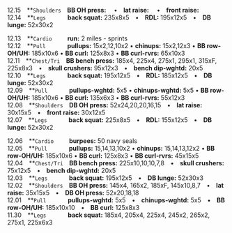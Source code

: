 12.15 **`Shoulders` **BB OH press:**   • **lat raise:**   • **front raise:**  
12.14 **`Legs     ` **back squat:** 235x8x5 • **RDL:** 195x12x5 • **DB lunge:** 52x30x2  

12.13 **`Cardio   ` **run:** 2 miles - sprints  
12.12 **`Pull     ` **pullups:** 15x2,12,10x2 • **chinups:** 15x2,12x3 • **BB row-OH/UH:** 185x10x6 • **BB curl:** 125x8x3 • **BB curl-rvrs:** 65x10x3  
12.11 **`Chest/Tri` **BB bench press:** 185x4, 225x4, 275x1, 295x1, 315xF, 225x8x3 • **skull crushers:** 95x12x3 • **bench dip-wghtd:** 20x5  
12.10 **`Legs     ` **back squat:** 195x12x5 • **RDL:** 185x12x5 • **DB lunge:** 52x30x2  
12.09 **`Pull     ` **pullups-wghtd:** 5x5 • **chinups-wghtd:** 5x5 • **BB row-OH/UH:** 185x10x6 • **BB curl:** 135x6x3 • **BB curl-rvrs:** 55x12x3  
12.08 **`Shoulders` **DB OH press:** 52x24,20,20,16,15 • **lat raise:** 30x15x5 • **front raise:** 30x12x5  
12.07 **`Legs     ` **back squat:** 225x8x5 • **RDL:** 155x12x5 • **DB lunge:** 52x30x2  

12.06 **`Cardio   ` **burpees:** 50 navy seals  
12.05 **`Pull     ` **pullups:** 15,14,13,10x2 • **chinups:** 15,14,13,12x2 • **BB row-OH/UH:** 185x10x6 • **BB curl:** 125x8x3 • **BB curl-rvrs:** 45x15x5  
12.04 **`Chest/Tri` **BB bench press:** 225x10,10,10,7,8 • **skull crushers:** 75x12x5 • **bench dip-wghtd:** 20x5  
12.03 **`Legs     ` **back squat:** 195x12x5 • **DB lunge:** 52x30x3  
12.02 **`Shoulders` **BB OH press:** 145x4, 165x2, 185xF, 145x10,8,7 • **lat raise:** 35x15x5 • **DB OH press:** 52x20,18,18  
12.01 **`Pull     ` **pullups-wghtd:** 5x5 • **chinups-wghtd:** 5x5 • **BB row-OH/UH:** 185x10x10 • **BB curl:** 125x8x3  
11.30 **`Legs     ` **back squat:** 185x4, 205x4, 225x4, 245x2, 265x2, 275x1, 225x6x3  
